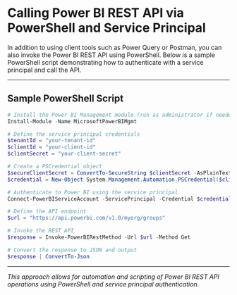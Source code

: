 # Calling Power BI REST API via PowerShell and Service Principal

In addition to using client tools such as Power Query or Postman, you can also invoke the Power BI REST API using PowerShell. Below is a sample PowerShell script demonstrating how to authenticate with a service principal and call the API.

---

## Sample PowerShell Script

```powershell
# Install the Power BI Management module (run as administrator if needed)
Install-Module -Name MicrosoftPowerBIMgmt

# Define the service principal credentials
$tenantId = "your-tenant-id"
$clientId = "your-client-id"
$clientSecret = "your-client-secret"

# Create a PSCredential object
$secureClientSecret = ConvertTo-SecureString $clientSecret -AsPlainText -Force
$credential = New-Object System.Management.Automation.PSCredential($clientId, $secureClientSecret)

# Authenticate to Power BI using the service principal
Connect-PowerBIServiceAccount -ServicePrincipal -Credential $credential -Tenant $tenantId

# Define the API endpoint
$url = "https://api.powerbi.com/v1.0/myorg/groups"

# Invoke the REST API
$response = Invoke-PowerBIRestMethod -Url $url -Method Get

# Convert the response to JSON and output
$response | ConvertTo-Json
```

---

*This approach allows for automation and scripting of Power BI REST API operations using PowerShell and service principal authentication.*
